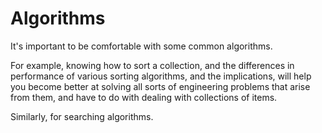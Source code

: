 # Algorithms

It's important to be comfortable with some common algorithms.

For example, knowing how to sort a collection, and the differences in
performance of various sorting algorithms, and the implications, will
help you become better at solving all sorts of engineering problems that
arise from them, and have to do with dealing with collections of items.

Similarly, for searching algorithms.
